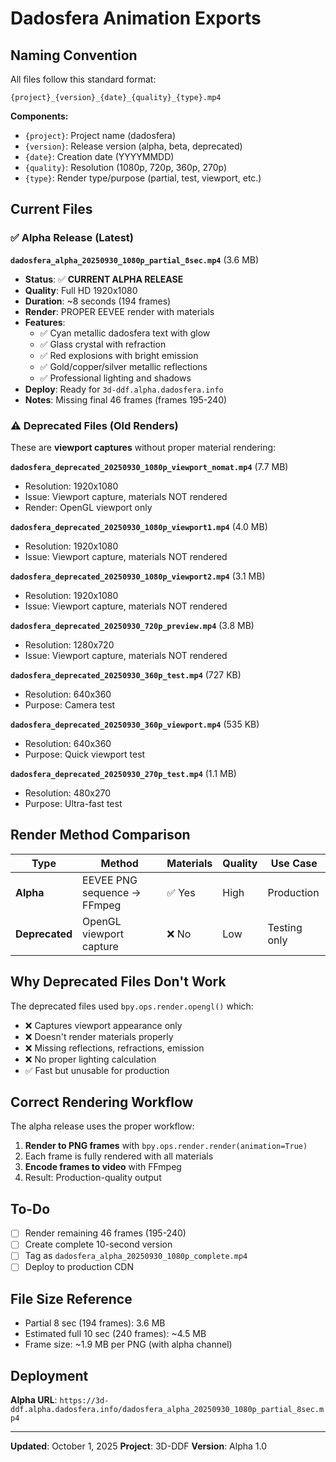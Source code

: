 # Dadosfera Animation Exports

## Naming Convention

All files follow this standard format:

```
{project}_{version}_{date}_{quality}_{type}.mp4
```

**Components:**
- `{project}`: Project name (dadosfera)
- `{version}`: Release version (alpha, beta, deprecated)
- `{date}`: Creation date (YYYYMMDD)
- `{quality}`: Resolution (1080p, 720p, 360p, 270p)
- `{type}`: Render type/purpose (partial, test, viewport, etc.)

## Current Files

### ✅ Alpha Release (Latest)

**`dadosfera_alpha_20250930_1080p_partial_8sec.mp4`** (3.6 MB)
- **Status**: ✅ **CURRENT ALPHA RELEASE**
- **Quality**: Full HD 1920x1080
- **Duration**: ~8 seconds (194 frames)
- **Render**: PROPER EEVEE render with materials
- **Features**:
  - ✅ Cyan metallic dadosfera text with glow
  - ✅ Glass crystal with refraction
  - ✅ Red explosions with bright emission
  - ✅ Gold/copper/silver metallic reflections
  - ✅ Professional lighting and shadows
- **Deploy**: Ready for `3d-ddf.alpha.dadosfera.info`
- **Notes**: Missing final 46 frames (frames 195-240)

### ⚠️ Deprecated Files (Old Renders)

These are **viewport captures** without proper material rendering:

**`dadosfera_deprecated_20250930_1080p_viewport_nomat.mp4`** (7.7 MB)
- Resolution: 1920x1080
- Issue: Viewport capture, materials NOT rendered
- Render: OpenGL viewport only

**`dadosfera_deprecated_20250930_1080p_viewport1.mp4`** (4.0 MB)
- Resolution: 1920x1080
- Issue: Viewport capture, materials NOT rendered

**`dadosfera_deprecated_20250930_1080p_viewport2.mp4`** (3.1 MB)
- Resolution: 1920x1080
- Issue: Viewport capture, materials NOT rendered

**`dadosfera_deprecated_20250930_720p_preview.mp4`** (3.8 MB)
- Resolution: 1280x720
- Issue: Viewport capture, materials NOT rendered

**`dadosfera_deprecated_20250930_360p_test.mp4`** (727 KB)
- Resolution: 640x360
- Purpose: Camera test

**`dadosfera_deprecated_20250930_360p_viewport.mp4`** (535 KB)
- Resolution: 640x360
- Purpose: Quick viewport test

**`dadosfera_deprecated_20250930_270p_test.mp4`** (1.1 MB)
- Resolution: 480x270
- Purpose: Ultra-fast test

## Render Method Comparison

| Type | Method | Materials | Quality | Use Case |
|------|--------|-----------|---------|----------|
| **Alpha** | EEVEE PNG sequence → FFmpeg | ✅ Yes | High | Production |
| **Deprecated** | OpenGL viewport capture | ❌ No | Low | Testing only |

## Why Deprecated Files Don't Work

The deprecated files used `bpy.ops.render.opengl()` which:
- ❌ Captures viewport appearance only
- ❌ Doesn't render materials properly
- ❌ Missing reflections, refractions, emission
- ❌ No proper lighting calculation
- ✅ Fast but unusable for production

## Correct Rendering Workflow

The alpha release uses the proper workflow:

1. **Render to PNG frames** with `bpy.ops.render.render(animation=True)`
2. Each frame is fully rendered with all materials
3. **Encode frames to video** with FFmpeg
4. Result: Production-quality output

## To-Do

- [ ] Render remaining 46 frames (195-240)
- [ ] Create complete 10-second version
- [ ] Tag as `dadosfera_alpha_20250930_1080p_complete.mp4`
- [ ] Deploy to production CDN

## File Size Reference

- Partial 8 sec (194 frames): 3.6 MB
- Estimated full 10 sec (240 frames): ~4.5 MB
- Frame size: ~1.9 MB per PNG (with alpha channel)

## Deployment

**Alpha URL**: `https://3d-ddf.alpha.dadosfera.info/dadosfera_alpha_20250930_1080p_partial_8sec.mp4`

---

**Updated**: October 1, 2025
**Project**: 3D-DDF
**Version**: Alpha 1.0

